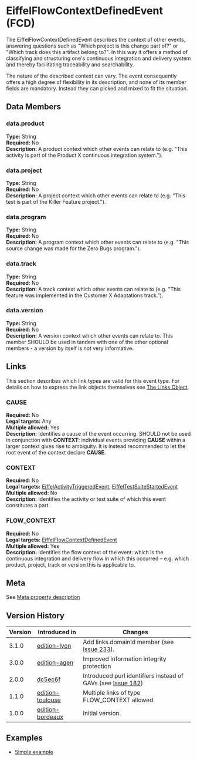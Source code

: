 <!---
   Copyright 2017-2021 Ericsson AB and others.
   For a full list of individual contributors, please see the commit history.

   Licensed under the Apache License, Version 2.0 (the "License");
   you may not use this file except in compliance with the License.
   You may obtain a copy of the License at

       http://www.apache.org/licenses/LICENSE-2.0

   Unless required by applicable law or agreed to in writing, software
   distributed under the License is distributed on an "AS IS" BASIS,
   WITHOUT WARRANTIES OR CONDITIONS OF ANY KIND, either express or implied.
   See the License for the specific language governing permissions and
   limitations under the License.
--->

# EiffelFlowContextDefinedEvent (FCD)
The EiffelFlowContextDefinedEvent describes the context of other events, answering questions such as "Which project is this change part of?" or "Which track does this artifact belong to?". In this way it offers a method of classifying and structuring one's continuous integration and delivery system and thereby facilitating traceability and searchability.

The nature of the described context can vary. The event consequently offers a high degree of flexibility in its description, and none of its member fields are mandatory. Instead they can picked and mixed to fit the situation.

## Data Members
### data.product
__Type:__ String  
__Required:__ No  
__Description:__ A product context which other events can relate to (e.g. "This activity is part of the Product X continuous integration system.").

### data.project
__Type:__ String  
__Required:__ No  
__Description:__ A project context which other events can relate to (e.g. "This test is part of the Killer Feature project.").

### data.program
__Type:__ String  
__Required:__ No  
__Description:__ A program context which other events can relate to (e.g. "This source change was made for the Zero Bugs program.").

### data.track
__Type:__ String  
__Required:__ No  
__Description:__ A track context which other events can relate to (e.g. "This feature was implemented in the Customer X Adaptations track.").

### data.version
__Type:__ String  
__Required:__ No  
__Description:__ A version context which other events can relate to. This member SHOULD be used in tandem with one of the other optional members - a version by itself is not very informative.

## Links

This section describes which link types are valid for this event type. For details on how to express the link objects themselves see [The Links Object](../eiffel-syntax-and-usage/the-links-object.md).

### CAUSE
__Required:__ No  
__Legal targets:__ Any  
__Multiple allowed:__ Yes  
__Description:__ Identifies a cause of the event occurring. SHOULD not be used in conjunction with __CONTEXT__: individual events providing __CAUSE__ within a larger context gives rise to ambiguity. It is instead recommended to let the root event of the context declare __CAUSE__.  

### CONTEXT
__Required:__ No  
__Legal targets:__ [EiffelActivityTriggeredEvent](../eiffel-vocabulary/EiffelActivityTriggeredEvent.md),
[EiffelTestSuiteStartedEvent](../eiffel-vocabulary/EiffelTestSuiteStartedEvent.md)  
__Multiple allowed:__ No  
__Description:__ Identifies the activity or test suite of which this event constitutes a part.

### FLOW_CONTEXT
__Required:__ No  
__Legal targets:__ [EiffelFlowContextDefinedEvent](../eiffel-vocabulary/EiffelFlowContextDefinedEvent.md)  
__Multiple allowed:__ Yes  
__Description:__ Identifies the flow context of the event: which is the continuous integration and delivery flow in which this occurred – e.g. which product, project, track or version this is applicable to.

## Meta
See [Meta property description](./EiffelMetaProperty.md)

## Version History
| Version   | Introduced in                                          | Changes                                 |
| --------- | ------------------------------------------------------ | --------------------------------------- |
| 3.1.0     | [edition-lyon](../../../tree/edition-lyon)             | Add links.domainId member (see [Issue 233](https://github.com/eiffel-community/eiffel/issues/233)). |
| 3.0.0     | [edition-agen](../../../tree/edition-agen)             | Improved information integrity protection | (see [Issue 185](https://github.com/eiffel-community/eiffel/issues/185)) |
| 2.0.0     | [dc5ec6f](../../../blob/dc5ec6fb87e293eeffe88fdafe698eec0f5a2c89/eiffel-vocabulary/EiffelFlowContextDefinedEvent.md) | Introduced purl identifiers instead of GAVs (see [Issue 182](https://github.com/eiffel-community/eiffel/issues/182)) |
| 1.1.0     | [edition-toulouse](../../../tree/edition-toulouse)     | Multiple links of type FLOW_CONTEXT allowed. |
| 1.0.0     | [edition-bordeaux](../../../tree/edition-bordeaux)     | Initial version.                        |

## Examples
* [Simple example](../examples/events/EiffelFlowContextDefinedEvent/simple.json)
